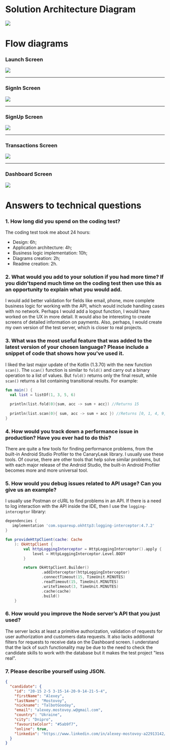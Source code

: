 # Solution Architecture Diagram
<img src="https://github.com/TalbotGooday/Dashboard-PayDay/blob/master/images/solution_architecture_diagram.png"></a>
# Flow diagrams
### Launch Screen
<img src="https://github.com/TalbotGooday/Dashboard-PayDay/blob/master/images/launch_screen_diagram.png"></a>
___
### SignIn Screen
<img src="https://github.com/TalbotGooday/Dashboard-PayDay/blob/master/images/sign_in_screen.png"></a>
___
### SignUp Screen
<img src="https://github.com/TalbotGooday/Dashboard-PayDay/blob/master/images/sign_up_screen.png"></a>
___
### Transactions Screen
<img src="https://github.com/TalbotGooday/Dashboard-PayDay/blob/master/images/transactions_screen.png"></a>
___
### Dashboard Screen
<img src="https://github.com/TalbotGooday/Dashboard-PayDay/blob/master/images/dashboard_screen.png"></a>

# Answers to technical questions

### 1. How long did you spend on the coding test?
The coding test took me about 24 hours:
* Design: 6h;
* Application architecture: 4h;
* Business logic implementation: 10h;
* Diagrams creation: 2h;
* Readme creation: 2h.
### 2. What would you add to your solution if you had more time? If you didn'tspend much time on the coding test then use this as an opportunity to explain what you would add.
I would add better validation for fields like email, phone, more complete business logic for working with the API, which would include handling cases with no network. Perhaps I would add a logout function, I would have worked on the UX in more detail. It would also be interesting to create screens of detailed information on payments.
Also, perhaps, I would create my own version of the test server, which is closer to real projects.
### 3. What was the most useful feature that was added to the latest version of your chosen language? Please include a snippet of code that shows how you've used it.
I liked the last major update of the Kotlin (1.3.70) with the new function `scan()`.
The `scan()` function is similar to `fold()` and carry out a binary operation to a list of values. But `fold()` returns only the final result, while `scan()` returns a list containing transitional results. For example:
```kotlin
fun main() {
  val list = listOf(1, 3, 5, 6)
  
  println(list.fold(0){sum, acc -> sum + acc}) //Returns 15
  
  println(list.scan(0){ sum, acc -> sum + acc }) //Returns [0, 1, 4, 9, 15]
}
```
### 4. How would you track down a performance issue in production? Have you ever had to do this?
There are quite a few tools for finding performance problems, from the built-in Android Studio Profiler to the CanaryLeak library. I usually use these tools. 
Of course, there are other tools that help solve similar problems, but with each major release of the Android Studio, the built-in Android Profiler becomes more and more universal tool.
### 5. How would you debug issues related to API usage? Can you give us an example?
I usually use Postman or cURL to find problems in an API. If there is a need to log interaction with the API inside the IDE, then I use the `logging-interceptor` library:
```groovy
dependencies {
   implementation 'com.squareup.okhttp3:logging-interceptor:4.7.2'
}
```
```kotlin
fun provideHttpClient(cache: Cache
	): OkHttpClient {
		val httpLoggingInterceptor = HttpLoggingInterceptor().apply {
			level = HttpLoggingInterceptor.Level.BODY
		}

		return OkHttpClient.Builder()
				.addInterceptor(httpLoggingInterceptor)
				.connectTimeout(15, TimeUnit.MINUTES)
				.readTimeout(15, TimeUnit.MINUTES)
				.writeTimeout(3, TimeUnit.MINUTES)
				.cache(cache)
				.build()
	}
```
### 6. How would you improve the Node server’s API that you just used?
The server lacks at least a primitive authorization, validation of requests for user authorization and customers data requests. It also lacks additional filters for requests to receive data on the Dashboard screen. I understand that the lack of such functionality may be due to the need to check the candidate skills to work with the database but it makes the test project "less real".

### 7. Please describe yourself using JSON.
```json
{
  "candidate": {
    "id": "20-15 2-5 3-15-14-20-9-14-21-5-4",
    "firstName": "Alexey",
    "lastName": "Mostovoy",
    "nickname": "TalbotGooday",
    "email": "alexey.mostovoy.w@gmail.com",
    "country": "Ukraine",
    "city": "Dnipro",
    "favouriteColor": "#5ab9f7",
    "online": true,
    "linkedin": "https://www.linkedin.com/in/alexey-mostovoy-a22913142/"
  }
}
```

